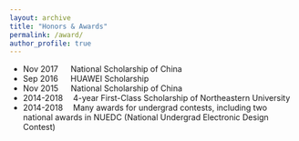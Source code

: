 ```yaml
---
layout: archive
title: "Honors & Awards"
permalink: /award/
author_profile: true
---
```


* Nov 2017 &emsp; National Scholarship of China
* Sep 2016 &emsp; HUAWEI Scholarship
* Nov 2015 &emsp; National Scholarship of China
* 2014-2018&emsp; 4-year First-Class Scholarship of Northeastern University
* 2014-2018&emsp; Many awards for undergrad contests, including two national awards in NUEDC (National Undergrad Electronic Design Contest)